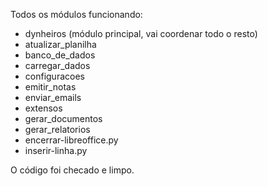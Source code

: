 Todos os módulos funcionando:

- dynheiros (módulo principal, vai coordenar todo o resto)
- atualizar_planilha
- banco_de_dados
- carregar_dados
- configuracoes
- emitir_notas
- enviar_emails
- extensos
- gerar_documentos
- gerar_relatorios
- encerrar-libreoffice.py
- inserir-linha.py

O código foi checado e limpo.
